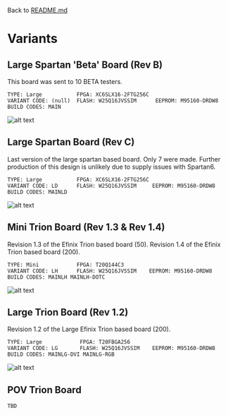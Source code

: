 Back to [README.md](../README.md)

# Variants

## Large Spartan 'Beta' Board (Rev B)

This board was sent to 10 BETA testers.

    TYPE: Large           FPGA: XC6SLX16-2FTG256C
    VARIANT CODE: (null)  FLASH: W25Q16JVSSIM      EEPROM: M95160-DRDW8
    BUILD CODES: MAIN

![alt text](https://raw.githubusercontent.com/randyrossi/vicii-kawari/main/doc/images/3T_Jumpers.png)

## Large Spartan Board (Rev C)

Last version of the large spartan based board. Only 7 were made.  Further production of this design is unlikely due to supply issues with Spartan6.

    TYPE: Large           FPGA: XC6SLX16-2FTG256C
    VARIANT CODE: LD      FLASH: W25Q16JVSSIM     EEPROM: M95160-DRDW8
    BUILD CODES: MAINLD

![alt text](https://raw.githubusercontent.com/randyrossi/vicii-kawari/main/doc/images/4LD_Jumpers.png)

## Mini Trion Board (Rev 1.3 & Rev 1.4)

Revision 1.3 of the Efinix Trion based board (50).
Revision 1.4 of the Efinix Trion based board (200).

    TYPE: Mini            FPGA: T20Q144C3
    VARIANT CODE: LH      FLASH: W25Q16JVSSIM    EEPROM: M95160-DRDW8
    BUILD CODES: MAINLH MAINLH-DOTC

![alt text](https://raw.githubusercontent.com/randyrossi/vicii-kawari/main/doc/images/4LH_Jumpers.png)

## Large Trion Board (Rev 1.2)

Revision 1.2 of the Large Efinix Trion based board (200).

    TYPE: Large            FPGA: T20FBGA256
    VARIANT CODE: LG       FLASH: W25Q16JVSSIM    EEPROM: M95160-DRDW8
    BUILD CODES: MAINLG-DVI MAINLG-RGB

![alt text](https://raw.githubusercontent.com/randyrossi/vicii-kawari/main/doc/images/4LG_Jumpers.png)

## POV Trion Board

    TBD
